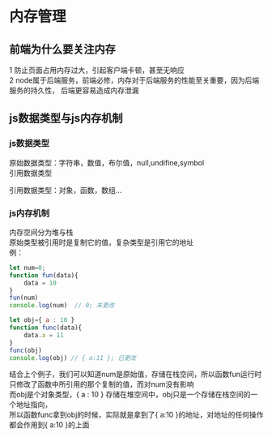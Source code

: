 # 内存管理  

## 前端为什么要关注内存  

1 防止页面占用内存过大，引起客户端卡顿，甚至无响应  
2 node属于后端服务，前端必修，内存对于后端服务的性能至关重要，因为后端服务的持久性， 后端更容易造成内存泄漏  

## js数据类型与js内存机制  

### js数据类型  

原始数据类型：字符串，数值，布尔值，null,undifine,symbol  
引用数据类型  

引用数据类型：对象，函数，数组...  

### js内存机制  

内存空间分为堆与栈  
原始类型被引用时是复制它的值，复杂类型是引用它的地址  
例：  
```js
let num=0;  
function fun(data){  
    data = 10  
}  
fun(num)  
console.log(num)  // 0; 未更改  

let obj={ a : 10 }  
function func(data){  
    data.a = 11  
}  
func(obj)  
console.log(obj) // { a:11 }; 已更改  
```
结合上个例子，我们可以知道num是原始值，存储在栈空间，所以函数fun运行时只修改了函数中所引用的那个复制的值，而对num没有影响    
而obj是个对象类型，{ a : 10 } 存储在堆空间中，obj只是一个存储在栈空间的一个地址指向，  
所以函数func拿到obj的时候，实际就是拿到了{ a:10 }的地址，对地址的任何操作都会作用到{ a:10 }的上面  